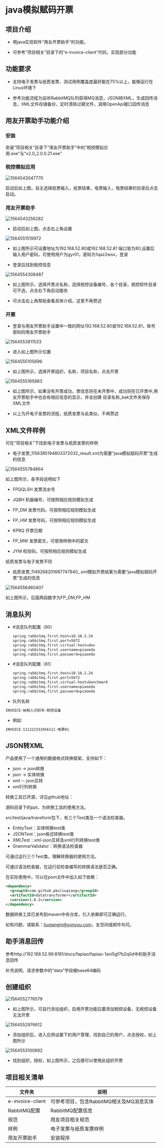 # java模拟赋码开票

## 项目介绍

+ 用java实现软件“用友开票助手”的功能。

+ 可参考“项目相关”目录下的“e-invoice-client”代码，实现部分功能

## 功能要求

+ 支持电子发票与纸质发票，测试用例覆盖度最好能在75%以上，能够运行在Linux环境下

+ 参考功能流程为监听RabbitMQ队列获得MQ消息，JSON转XML，生成回传消息，XML文件存储备份，定时清除过期文件，调用OpenApi接口回传消息

## 用友开票助手功能介绍

### 安装

安装“项目相关”目录下“用友开票助手”中的“税控模拟应用.exe”与“v2.0_2.0.0.21.exe”

### 税控模拟应用

![1564543047770](java模拟赋码开票.assets/1564543047770.png)

启动后如上图，自主选择纸票输入，纸票结果，电票输入，电票结果的目录后点击启动。

### 用友开票助手

![1564543256282](java模拟赋码开票.assets/1564543256282.png)

+ 启动后如上图，点击右上角设置

![1564551519972](java模拟赋码开票.assets/1564551519972.png)

+ 如上图所示可设置地址为192.168.52.80或192.168.52.81 端口皆为80,设置后输入用户密码，可使用用户为gyr01，密码为1qaz2wsx，登录

+ 登录后找到税控信息

![1564554308487](java模拟赋码开票.assets/1564554308487.png)

+ 如上图所示，选择开票点名称，选择税控设备编号，各个目录，税控软件目录可不选，点击右下角启动服务

+ 可点击右上角帮助查看具体介绍，这里不再赘述

### 开票

+ 登录与用友开票助手设置中一致的网址192.168.52.80或192.168.52.81，账号密码同用友开票助手

![1564553811533](java模拟赋码开票.assets/1564553811533.png)

+ 进入如上图所示位置

![1564555105696](java模拟赋码开票.assets/1564555105696-1564561451976.png)

+ 如上图所示，选择开票组织，名称，项目名称，点击开票

![1564555165983](java模拟赋码开票.assets/1564555165983.png)

+ 如上图所示，如果没有开票成功，票信息将在未开票中，成功则在已开票中,用友开票助手中也会有相应信息的显示，并会创建 目录名称_bak文件夹保存XML文件

+ 以上为开电子发票的流程，纸质发票与此类似，不再赘述

## XML文件样例

可在“项目相关”下找到电子发票与纸质发票的样例

+ 电子发票_1156385194803372032_result.xml为需要“java模拟赋码开票”生成的信息

![1564555784864](java模拟赋码开票.assets/1564555784864.png)

如上图所示，各字段说明如下

+ FPQQLSH      发票流水号

+ JQBH              机器编号，可按照相应规则模拟生成

+ FP_DM           发票代码，可按照相应规则模拟生成

+ FP_HM           发票号码，可按照相应规则模拟生成

+ KPRQ             开票日期

+ FP_MW          发票密文，可使用样例中的密文

+ JYM                 校验码，可按照相应规则模拟生成



纸质发票与电子发票不同

+ 纸质发票\_1149268201667747840_.xml模拟开票结果为需要“java模拟赋码开票”生成的信息

![1564556460407](java模拟赋码开票.assets/1564556460407.png)

如上图所示，后面两段数字为FP_DM,FP_HM

## 消息队列

+ #消息队列配置（80）

  ```xml
  spring.rabbitmq.first.host=10.16.2.24
  spring.rabbitmq.first.port=5672
  spring.rabbitmq.first.virtual-host=dev
  spring.rabbitmq.first.username=piaoeda
  spring.rabbitmq.first.password=piaoeda
  ```

+ #消息队列配置（81）

  ```xml
  spring.rabbitmq.first.host=10.16.2.24
  spring.rabbitmq.first.port=5672
  spring.rabbitmq.first.virtual-host=benchmark
  spring.rabbitmq.first.username=piaoeda
  spring.rabbitmq.first.password=piaoeda
  ```

+ 队列名称

```xml
INVOICE-纳税人识别号-税控设备
```

+ 例如

```xml
INVOICE-111222333456111-电票01
```

## JSON转XML

产品使用了一个通用的数据格式转换框架，支持如下：

- json -> json转换
- json -> 实体转换
- xml -- json互转
- xml行列转换

转换工具已开源，详见github地址：



源码目录下的ppt，为转换工具的使用方法。

src/test/java/transform包下，有三个Test类及一个语法检查器。

- EntityTest：实体转换test类
- JSONTest：json格式转换test类
- XMLTest：xml-json互转及xml行列转换test类
- GrammarValidator：转换语法检查器

可通过运行三个Test类，理解转换器的使用方法。

可通过语法检查器，在运行前检查编写的转换语法是否正确。

在实际使用中，可以在pom文件中加入如下依赖：

```xml
<dependency>
  <groupId>com.github.pkuliuqiang</groupId>
  <artifactId>datatransformer</artifactId>
  <version>1.0.1</version>
</dependency>
```

数据转换工具已发布到maven中央仓库，引入依赖即可正确运行。



如有问题，请联系：liuqiangm@yonyou.com，友空间或邮件均可。

## 助手消息回传

参考http://192.168.52.96:8181/docs/fapiao/fapiao-1ani5gf7b2q0d中的助手消息回传

补充说明，请求参数中的“data”字段被base64编码

## 创建组织

![1564552776579](java模拟赋码开票.assets/1564552776579.png)

+ 如上图所示，可自行添加组织，启用开票功能后要添加税控设备，无税控设备无法开票

![1564552976612](java模拟赋码开票.assets/1564552976612.png)

+ 添加组织后，进入应用设置下的用户管理，找到自己的用户，点击授权，如上图所示

![1564553100692](java模拟赋码开票.assets/1564553100692.png)

+ 找到组织，授权，如上图所示，之后便可以使用此组织开票

## 项目相关清单

| 文件夹           | 说明                                     |
| ---------------- | ---------------------------------------- |
| e-invoice-client | 可参考项目，包含RabbitMQ相关及MQ消息实体 |
| RabbitMQ配置     | RabbitMQ配置信息                         |
| 规范             | 用友项目相关规范                         |
| 样例             | 电子发票与纸质发票样例                   |
| 用友开票助手     | 安装程序                                 |

